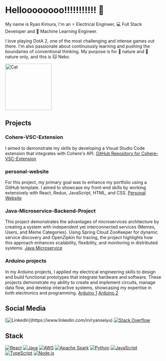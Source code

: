 # Helloooooooo!!!!!!!!!!! 👋

My name is Ryan Kimura, I'm an ⚡ Electrical Engineer, 💻 Full Stack Developer and 🤖 Machine Learning Engineer.

I love playing DotA 2, one of the most challenging and intense games out there. I'm also passionate about continuously learning and pushing the boundaries of conventional thinking. 
My purpose is for 🌳 nature and 🌱 nature only, and this is 🐱 Neko.

<img src="https://i.imgur.com/xuJpmEx.jpeg" alt="Cat" width="150"/>

## Projects

### Cohere-VSC-Extension 
I aimed to demonstrate my skills by developing a Visual Studio Code extension that integrates with Cohere's API.
[GitHub Repository for Cohere-VSC-Extension](https://github.com/ryanseiyu/Cohere-VSC-Extension)

### personal-website 
For this project, my primary goal was to enhance my portfolio using a GitHub template. I aimed to showcase my front-end skills by working extensively with React, Redux, JavaScript, HTML, and CSS.
[Personal Website](https://github.com/ryanseiyu/personal-website)

### Java-Microservice-Backend-Project 
This project demonstrates the advantages of microservices architecture by creating a system with independent yet interconnected services (Memes, Users, and Meme Categories). Using Spring Cloud ZooKeeper for dynamic service discovery and OpenZipkin for tracing, the project highlights how this approach enhances scalability, flexibility, and monitoring in distributed systems.
[Java Microservice](https://github.com/ryanseiyu/Java-Microservice-Backend-Project)

### Arduino projects
In my Arduino projects, I applied my electrical engineering skills to design and build functional prototypes that integrate hardware and software. These projects demonstrate my ability to create and implement circuits, manage data flow, and develop interactive systems, showcasing my expertise in both electronics and programming.
[Arduino 1](https://github.com/ryanseiyu/Arduino-1)
[Arduino 2](https://github.com/ryanseiyu/Arduino-2)

## Social Media
[![LinkedIn](https://img.shields.io/badge/-ryanseiyu-blue?style=flat&logo=Linkedin&logoColor=white&link=https://www.linkedin.com/in/ryanseiyu/")](https://www.linkedin.com/in/ryanseiyu)
[![Stack Overflow](https://img.shields.io/badge/-ryanseiyu-orange?style=flat&logo=StackOverflow&logoColor=white&link=https://stackoverflow.com/users/22829026/ryan-seiyu)](https://stackoverflow.com/users/22829026/ryan-seiyu)

## Stack
[![React](https://img.shields.io/badge/-React-61DAFB?style=flat&logo=react&logoColor=white)](https://reactjs.org/)
[![Java](https://img.shields.io/badge/-Java-007396?style=flat&logo=java&logoColor=white)](https://www.java.com/)
[![AWS](https://img.shields.io/badge/-AWS-232F3E?style=flat&logo=amazon-aws&logoColor=white)](https://aws.amazon.com/)
[![Apache Spark](https://img.shields.io/badge/-Apache%20Spark-E25A1C?style=flat&logo=apache-spark&logoColor=white)](https://spark.apache.org/)
[![Python](https://img.shields.io/badge/-Python-3776AB?style=flat&logo=python&logoColor=white)](https://www.python.org/)
[![JavaScript](https://img.shields.io/badge/-JavaScript-F7DF1E?style=flat&logo=javascript&logoColor=black)](https://developer.mozilla.org/en-US/docs/Web/JavaScript)
[![TypeScript](https://img.shields.io/badge/-TypeScript-3178C6?style=flat&logo=typescript&logoColor=white)](https://www.typescriptlang.org/)
[![Node.js](https://img.shields.io/badge/-Node.js-339933?style=flat&logo=node.js&logoColor=white)](https://nodejs.org/)